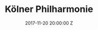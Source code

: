 ---
title: Kölner Philharmonie
date: 2017-11-20 20:00:00 Z
venue: Kölner Philharmonie
location: Köln
tickets: http://www.koelner-philharmonie.de/veranstaltung/119592/
country: Germany
---